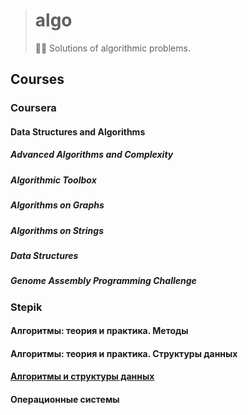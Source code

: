 > # algo
>
> 👨‍💻 Solutions of algorithmic problems.

## Courses

### Coursera

#### Data Structures and Algorithms

##### Advanced Algorithms and Complexity

##### Algorithmic Toolbox

##### Algorithms on Graphs

##### Algorithms on Strings

##### Data Structures

##### Genome Assembly Programming Challenge

### Stepik

#### Алгоритмы: теория и практика. Методы

#### Алгоритмы: теория и практика. Структуры данных

#### [Алгоритмы и структуры данных](stepik/course-156)

#### Операционные системы
